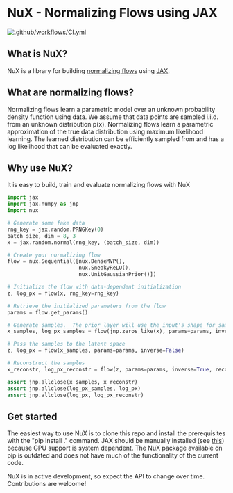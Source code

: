 # NuX - Normalizing Flows using JAX

[![.github/workflows/CI.yml](https://github.com/MilesCranmer/NuX/actions/workflows/CI.yml/badge.svg)](https://github.com/MilesCranmer/NuX/actions/workflows/CI.yml)

## What is NuX?
NuX is a library for building [normalizing flows](https://arxiv.org/pdf/1912.02762.pdf) using [JAX](https://github.com/google/jax).

## What are normalizing flows?
Normalizing flows learn a parametric model over an unknown probability density function using data.  We assume that data points are sampled i.i.d. from an unknown distribution p(x).  Normalizing flows learn a parametric approximation of the true data distribution using maximum likelihood learning.  The learned distribution can be efficiently sampled from and has a log likelihood that can be evaluated exactly.

## Why use NuX?
It is easy to build, train and evaluate normalizing flows with NuX

```python
import jax
import jax.numpy as jnp
import nux

# Generate some fake data
rng_key = jax.random.PRNGKey(0)
batch_size, dim = 8, 3
x = jax.random.normal(rng_key, (batch_size, dim))

# Create your normalizing flow
flow = nux.Sequential([nux.DenseMVP(),
                       nux.SneakyReLU(),
                       nux.UnitGaussianPrior()])

# Initialize the flow with data-dependent initialization
z, log_px = flow(x, rng_key=rng_key)

# Retrieve the initialized parameters from the flow
params = flow.get_params()

# Generate samples.  The prior layer will use the input's shape for sampling.
x_samples, log_px_samples = flow(jnp.zeros_like(x), params=params, inverse=True, rng_key=rng_key)

# Pass the samples to the latent space
z, log_px = flow(x_samples, params=params, inverse=False)

# Reconstruct the samples
x_reconstr, log_px_reconstr = flow(z, params=params, inverse=True, reconstruction=True)

assert jnp.allclose(x_samples, x_reconstr)
assert jnp.allclose(log_px_samples, log_px)
assert jnp.allclose(log_px, log_px_reconstr)
```

## Get started
The easiest way to use NuX is to clone this repo and install the prerequisites with the "pip install ." command.  JAX should be manually installed (see [this](https://github.com/google/jax#installation)) because GPU support is system dependent.  The NuX package available on pip is outdated and does not have much of the functionality of the current code.

NuX is in active development, so expect the API to change over time.  Contributions are welcome!
